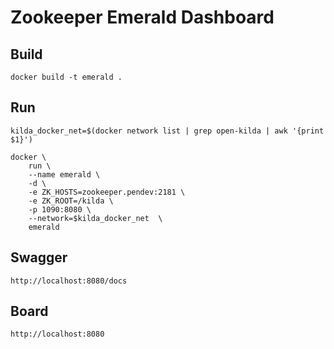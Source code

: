 # Zookeeper Emerald Dashboard

## Build

`docker build -t emerald .`

## Run
`kilda_docker_net=$(docker network list | grep open-kilda | awk '{print $1}')`
```
docker \
    run \
    --name emerald \
    -d \
    -e ZK_HOSTS=zookeeper.pendev:2181 \
    -e ZK_ROOT=/kilda \
    -p 1090:8080 \
    --network=$kilda_docker_net  \
    emerald
```

## Swagger

`http://localhost:8080/docs`

## Board

`http://localhost:8080`